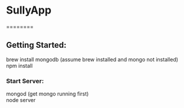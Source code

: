 # SullyApp
========
## Getting Started:  
brew install mongodb (assume brew installed and mongo not installed)  
npm install

### Start Server:  
mongod (get mongo running first)  
node server  


